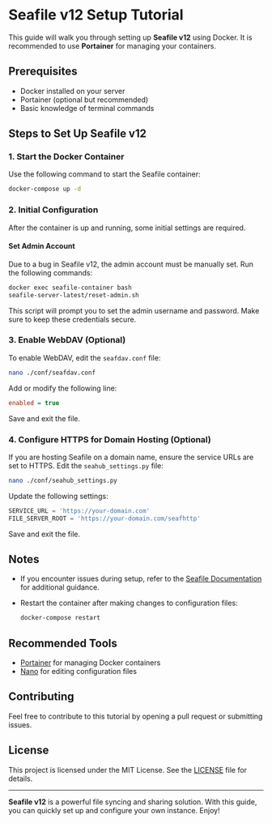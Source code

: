 # Seafile v12 Setup Tutorial

This guide will walk you through setting up **Seafile v12** using Docker. It is recommended to use **Portainer** for managing your containers.

## Prerequisites
- Docker installed on your server
- Portainer (optional but recommended)
- Basic knowledge of terminal commands

## Steps to Set Up Seafile v12

### 1. Start the Docker Container
Use the following command to start the Seafile container:

```bash
docker-compose up -d
```

### 2. Initial Configuration
After the container is up and running, some initial settings are required.

#### Set Admin Account
Due to a bug in Seafile v12, the admin account must be manually set. Run the following commands:

```bash
docker exec seafile-container bash
seafile-server-latest/reset-admin.sh
```

This script will prompt you to set the admin username and password. Make sure to keep these credentials secure.

### 3. Enable WebDAV (Optional)
To enable WebDAV, edit the `seafdav.conf` file:

```bash
nano ./conf/seafdav.conf
```

Add or modify the following line:

```ini
enabled = true
```

Save and exit the file.

### 4. Configure HTTPS for Domain Hosting (Optional)
If you are hosting Seafile on a domain name, ensure the service URLs are set to HTTPS. Edit the `seahub_settings.py` file:

```bash
nano ./conf/seahub_settings.py
```

Update the following settings:

```python
SERVICE_URL = 'https://your-domain.com'
FILE_SERVER_ROOT = 'https://your-domain.com/seafhttp'
```

Save and exit the file.

## Notes
- If you encounter issues during setup, refer to the [Seafile Documentation](https://manual.seafile.com/) for additional guidance.
- Restart the container after making changes to configuration files:

  ```bash
  docker-compose restart
  ```

## Recommended Tools
- [Portainer](https://www.portainer.io/) for managing Docker containers
- [Nano](https://www.nano-editor.org/) for editing configuration files

## Contributing
Feel free to contribute to this tutorial by opening a pull request or submitting issues.

## License
This project is licensed under the MIT License. See the [LICENSE](LICENSE) file for details.

---
**Seafile v12** is a powerful file syncing and sharing solution. With this guide, you can quickly set up and configure your own instance. Enjoy!
